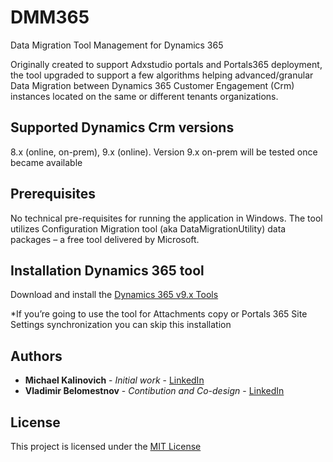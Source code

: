 # DMM365
Data Migration Tool Management for Dynamics 365

Originally created to support Adxstudio portals and Portals365 deployment, the tool upgraded to support a few algorithms helping  advanced/granular Data Migration  between Dynamics 365 Customer Engagement (Crm) instances located on the same or different tenants organizations.


## Supported Dynamics Crm versions

8.x (online, on-prem), 9.x (online). Version 9.x on-prem will be tested once became available

## Prerequisites

No technical pre-requisites for running the application in Windows.
The tool utilizes Configuration Migration tool (aka DataMigrationUtility) data 
packages – a free tool delivered by Microsoft.

## Installation Dynamics 365 tool

Download and install the [Dynamics 365 v9.x Tools](https://docs.microsoft.com/en-us/dynamics365/customer-engagement/developer/download-tools-nuget)
    
 *If you’re going to use the tool for Attachments copy or Portals 365 Site Settings synchronization you can skip this installation
    
## Authors

* **Michael Kalinovich** - *Initial work* - [LinkedIn](https://www.linkedin.com/in/michael-kalinovich-b6743a23/)
* **Vladimir Belomestnov** - *Contibution and Co-design* - [LinkedIn](https://www.linkedin.com/in/albiloca/)

## License

This project is licensed under the [MIT License](https://opensource.org/licenses/MIT) 


